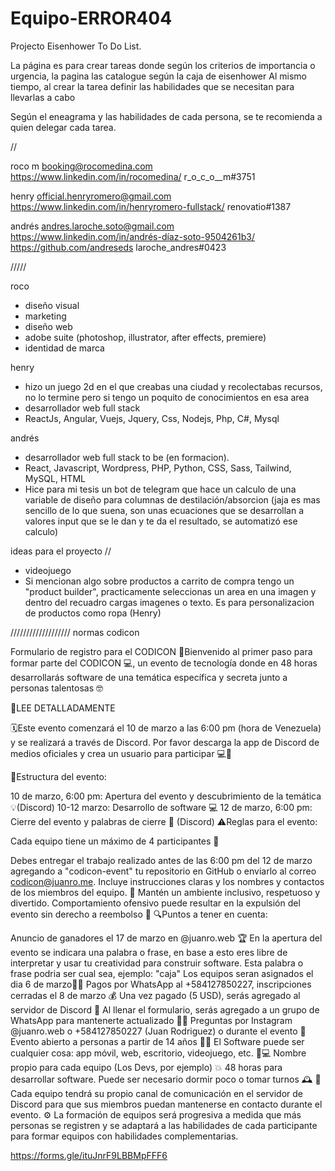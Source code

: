 # Equipo-ERROR404

Projecto Eisenhower To Do List.

La página es para crear tareas donde según los criterios de importancia o urgencia, la pagina las catalogue según la caja de eisenhower
Al mismo tiempo, al crear la tarea definir las habilidades que se necesitan para llevarlas a cabo

Según el eneagrama y las habilidades de cada persona, se te recomienda a quien delegar cada tarea.



//



roco m
booking@rocomedina.com
https://www.linkedin.com/in/rocomedina/
r_o_c_o__m#3751

henry
official.henryromero@gmail.com
https://www.linkedin.com/in/henryromero-fullstack/
renovatio#1387

andrés
andres.laroche.soto@gmail.com 
https://www.linkedin.com/in/andrés-díaz-soto-9504261b3/
https://github.com/andreseds 
laroche_andres#0423

/////

roco
- diseño visual
- marketing
- diseño web 
- adobe suite (photoshop, illustrator, after effects, premiere)
- identidad de marca

henry
- hizo un juego 2d en el que creabas una ciudad y recolectabas recursos, no lo termine pero si tengo un poquito de conocimientos en esa area
- desarrollador web full stack
- ReactJs, Angular, Vuejs, Jquery, Css, Nodejs, Php, C#, Mysql

andrés
- desarrollador web full stack to be (en formacion).
- React, Javascript, Wordpress, PHP, Python, CSS, Sass, Tailwind, MySQL, HTML
- Hice para mi tesis un bot de telegram que hace un calculo de una variable de diseño para columnas de destilación/absorcion (jaja es mas sencillo de lo que suena, son unas ecuaciones que se desarrollan a valores input que se le dan y te da el resultado, se automatizó ese calculo)

ideas para el proyecto //
- videojuego 
- Si mencionan algo sobre productos a carrito de compra tengo un "product builder", practicamente seleccionas un area en una imagen y dentro del recuadro cargas imagenes o texto. Es para personalizacion de productos como ropa (Henry)

/////////////////// normas codicon

Formulario de registro para el CODICON
🚀Bienvenido al primer paso para formar parte del CODICON 💻, un evento de tecnología donde en 48 horas desarrollarás software de una temática específica y secreta junto a personas talentosas 🤓

📌LEE DETALLADAMENTE

🗓️Este evento comenzará el 10 de marzo a las 6:00 pm (hora de Venezuela) y se realizará a través de Discord. Por favor descarga la app de Discord de medios oficiales y crea un usuario para participar 💻📱

📆Estructura del evento:

10 de marzo, 6:00 pm: Apertura del evento y descubrimiento de la temática 💡(Discord)
10-12 marzo: Desarrollo de software 💻
12 de marzo, 6:00 pm: Cierre del evento y palabras de cierre 🎉 (Discord)
⚠️Reglas para el evento:

Cada equipo tiene un máximo de 4 participantes 💪

Debes entregar el trabajo realizado antes de las 6:00 pm del 12 de marzo agregando a "codicon-event" tu repositorio en GitHub o enviarlo al correo codicon@juanro.me. Incluye instrucciones claras y los nombres y contactos de los miembros del equipo. 📩
Mantén un ambiente inclusivo, respetuoso y divertido. Comportamiento ofensivo puede resultar en la expulsión del evento sin derecho a reembolso 💬
🔍Puntos a tener en cuenta:

Anuncio de ganadores el 17 de marzo en @juanro.web 🏆
En la apertura del evento se indicara una palabra o frase, en base a esto eres libre de interpretar y usar tu creatividad para construir software. Esta palabra o frase podria ser cual sea, ejemplo: "caja"
Los equipos seran asignados el dia 6 de marzo👋🏻
Pagos por WhatsApp al +584127850227, inscripciones cerradas el 8 de marzo 💰
Una vez pagado (5 USD), serás agregado al servidor de Discord 💬
Al llenar el formulario, serás agregado a un grupo de WhatsApp para mantenerte actualizado 💬📆
Preguntas por Instagram @juanro.web o +584127850227 (Juan Rodriguez) o durante el evento 💬
Evento abierto a personas a partir de 14 años 🧑‍💼
El Software puede ser cualquier cosa: app móvil, web, escritorio, videojuego, etc. 🚀💻
Nombre propio para cada equipo (Los Devs, por ejemplo) 💥
48 horas para desarrollar software. Puede ser necesario dormir poco o tomar turnos 🕰️
💬 Cada equipo tendrá su propio canal de comunicación en el servidor de Discord para que sus miembros puedan mantenerse en contacto durante el evento.
⚙️ La formación de equipos será progresiva a medida que más personas se registren y se adaptará a las habilidades de cada participante para formar equipos con habilidades complementarias.

https://forms.gle/ituJnrF9LBBMpFFF6 
